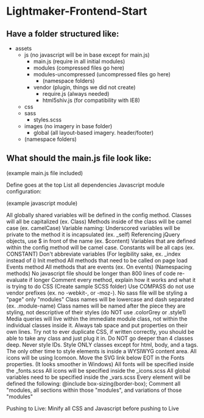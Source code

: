 Lightmaker-Frontend-Start
=========================

<h2>Have a folder structured like:</h2>

<ul>
	<li>assets
		<ul>
			<li>js (no javascript will be in base except for main.js)
				<ul>
					<li>main.js  (require in all initial modules)</li>
					<li>modules (compressed files go here)</li>
					<li>modules-uncompressed (uncompressed files go here)
						<ul>
							<li>(namespace folders)</li>
						</ul>
					</li>
					<li>vendor (plugin, things we did not create)
						<ul>
							<li>require.js (always needed)</li>
							<li>html5shiv.js (for compatibility with IE8)</li>
						</ul>
					</li>
				</ul>
			</li>
			<li>css
			<li>sass
				<ul>
					<li>styles.scss</li>
				</ul>
			</li>
			<li>images (no imagery in base folder)
				<ul>
					<li>global (all layout-based imagery. header/footer)</li>
				</ul>
			</li>
			<li>(namespace folders)</li>
		</ul>
	</li>
</ul>

<h2>What should the main.js file look like:</h2>

(example main.js file included)

Define goes at the top
List all dependencies
Javascript module configuration:

(example javascript module)

All globally shared variables will be defined in the config method.
Classes will all be capitalized (ex. Class)
Methods inside of the class will be camel case (ex. camelCase)
Variable naming:
Underscored variables will be private to the method it is incapsulated (ex. _self)
Referencing jQuery objects, use $ in front of the name (ex. $content)
Variables that are defined within the config method will be camel case.
Constants will be all caps (ex. CONSTANT)
Don't abbreviate variables (For legibility sake, ex. _index instead of i)
Init method
All methods that need to be called on page load
Events method
All methods that are events (ex. On events)
(Namespacing methods)
No javascript file should be longer than 800 lines of code
re-evaluate if longer
Comment every method, explain how it works and what it is trying to do
CSS
(Create sample SCSS folder)
Use COMPASS do not use vendor prefixes (ex. no -webkit-, or -moz-).
No sass file will be styling a "page" only "modules"
Class names will be lowercase and dash separated (ex. .module-name)
Class names will be named after the piece they are styling, not descriptive of their styles (do NOT use .colorGrey or .style1)
Media queries will live within the immediate module class, not within the individual classes inside it.
Always tab space and put properties on their own lines.
Try not to ever duplicate CSS, if written correctly, you should be able to take any class and just plug it in.
Do NOT go deeper than 4 classes deep.
Never style IDs.
Style ONLY classes except for html, body, and a tags.
The only other time to style elements is inside a WYSIWYG content area.
All icons will be using Icomoon.
Move the SVG link below EOT in the Fonts properties. (It looks smoother in Windows)
All fonts will be specified inside the _fonts.scss
All icons will be specified inside the _icons.scss
All global variables need to be specified inside the _vars.scss
Every element will be defined the following:
@include box-sizing(border-box);
Comment all "modules, all sections within those "modules", and variations of those "modules"

Pushing to Live:
Minify all CSS and Javascript before pushing to Live